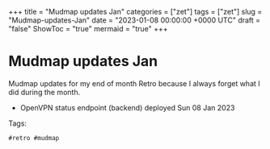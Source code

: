 +++
title = "Mudmap updates Jan"
categories = ["zet"]
tags = ["zet"]
slug = "Mudmap-updates-Jan"
date = "2023-01-08 00:00:00 +0000 UTC"
draft = "false"
ShowToc = "true"
mermaid = "true"
+++

# Mudmap updates Jan

Mudmap updates for my end of month Retro because I always forget what 
I did during the month.

- OpenVPN status endpoint (backend) deployed Sun 08 Jan 2023 

Tags:

    #retro #mudmap


